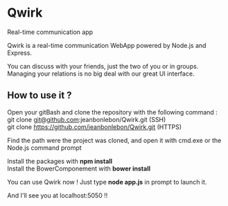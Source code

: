 # Qwirk
Real-time communication app

Qwirk is a real-time communication WebApp powered by Node.js and Express.

You can discuss with your friends, just the two of you or in groups.
Managing your relations is no big deal with our great UI interface.

## How to use it ?

Open your gitBash and clone the repository with the following command :  
git clone git@github.com:jeanbonlebon/Qwirk.git (SSH)  
git clone https://github.com/jeanbonlebon/Qwirk.git (HTTPS)

Find the path were the project was cloned, and open it with cmd.exe or the Node.js command prompt

Install the packages with **npm install**  
Install the BowerComponement with **bower install**

You can use Qwirk now !
Just type **node app.js** in prompt to launch it.

And I'll see you at localhost:5050 !!
